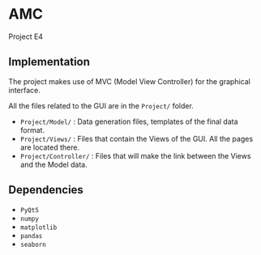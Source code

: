 # AMC

Project E4



## Implementation

The project makes use of MVC (Model View Controller) for the graphical interface.

All the files related to the GUI are in the `Project/` folder.

- `Project/Model/` : Data generation files, templates of the final data format.
- `Project/Views/` : Files that contain the Views of the GUI. All the pages are located there.
- `Project/Controller/` : Files that will make the link between the Views and the Model data.


## Dependencies

* `PyQt5`
* `numpy`
* `matplotlib`
* `pandas`
* `seaborn`
